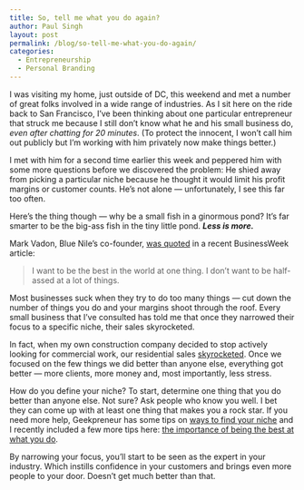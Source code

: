 ```yaml
---
title: So, tell me what you do again?
author: Paul Singh
layout: post
permalink: /blog/so-tell-me-what-you-do-again/
categories:
  - Entrepreneurship
  - Personal Branding
---
```

I was visiting my home, just outside of DC, this weekend and met a number of great folks involved in a wide range of industries. As I sit here on the ride back to San Francisco, I&#8217;ve been thinking about one particular entrepreneur that struck me because I still don&#8217;t know what he and his small business do, *even after chatting for 20 minutes*. (To protect the innocent, I won&#8217;t call him out publicly but I&#8217;m working with him privately now make things better.)

I met with him for a second time earlier this week and peppered him with some more questions before we discovered the problem: He shied away from picking a particular niche because he thought it would limit his profit margins or customer counts. He&#8217;s not alone &#8212; unfortunately, I see this far too often.

Here&#8217;s the thing though &#8212; why be a small fish in a ginormous pond? It&#8217;s far smarter to be the big-ass fish in the tiny little pond. ***Less is more.***

Mark Vadon, Blue Nile&#8217;s co-founder, [was quoted][1] in a recent BusinessWeek article:

> I want to be the best in the world at one thing. I don&#8217;t want to be half-assed at a lot of things.

Most businesses suck when they try to do too many things &#8212; cut down the number of things you do and your margins shoot through the roof. Every small business that I&#8217;ve consulted has told me that once they narrowed their focus to a specific niche, their sales skyrocketed.

In fact, when my own construction company decided to stop actively looking for commercial work, our residential sales <span style="text-decoration: underline;">skyrocketed</span>. Once we focused on the few things we did better than anyone else, everything got better &#8212; more clients, more money and, most importantly, less stress.

How do you define your niche? To start, determine one thing that you do better than anyone else. Not sure? Ask people who know you well. I bet they can come up with at least one thing that makes you a rock star. If you need more help, Geekpreneur has some tips on [ways to find your niche][2] and I recently included a few more tips here: [the importance of being the best at what you do][3].

By narrowing your focus, you’ll start to be seen as the expert in your industry. Which instills confidence in your customers and brings even more people to your door. Doesn’t get much better than that.

 [1]: http://www.businessweek.com/magazine/content/08_23/b4087039014145.htm?chan=magazine+channel_special+report
 [2]: http://www.geekpreneur.com/ways-to-identify-your-niche
 [3]: http://www.resultsjunkies.com/blog/widen-your-lens-narrow-your-focus/